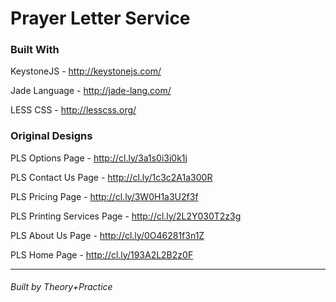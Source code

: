 Prayer Letter Service
===

### Built With

KeystoneJS - http://keystonejs.com/

Jade Language - http://jade-lang.com/

LESS CSS - http://lesscss.org/

### Original Designs

PLS Options Page - http://cl.ly/3a1s0i3i0k1j

PLS Contact Us Page - http://cl.ly/1c3c2A1a300R

PLS Pricing Page - http://cl.ly/3W0H1a3U2f3f

PLS Printing Services Page - http://cl.ly/2L2Y030T2z3g

PLS About Us Page - http://cl.ly/0O46281f3n1Z

PLS Home Page - http://cl.ly/193A2L2B2z0F

---

###### Built by Theory+Practice
